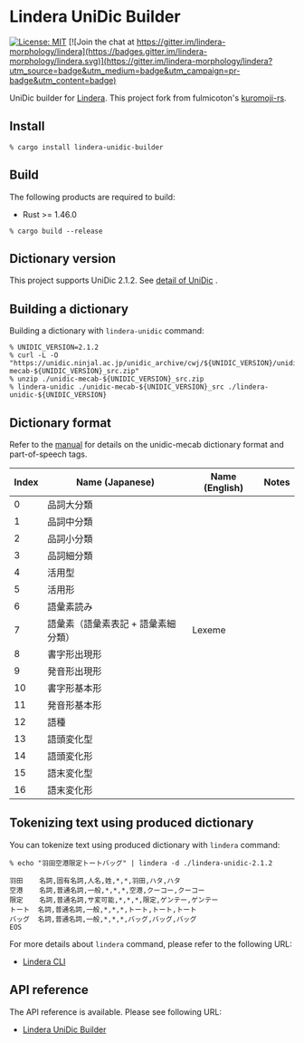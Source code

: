 # Lindera UniDic Builder

[![License: MIT](https://img.shields.io/badge/License-MIT-yellow.svg)](https://opensource.org/licenses/MIT) [![Join the chat at https://gitter.im/lindera-morphology/lindera](https://badges.gitter.im/lindera-morphology/lindera.svg)](https://gitter.im/lindera-morphology/lindera?utm_source=badge&utm_medium=badge&utm_campaign=pr-badge&utm_content=badge)

UniDic builder for [Lindera](https://github.com/lindera-morphology/lindera). This project fork from fulmicoton's [kuromoji-rs](https://github.com/fulmicoton/kuromoji-rs).

## Install

```shell script
% cargo install lindera-unidic-builder
```

## Build

The following products are required to build:

- Rust >= 1.46.0

```shell script
% cargo build --release
```

## Dictionary version

This project supports UniDic 2.1.2.
See [detail of UniDic](https://unidic.ninjal.ac.jp/) .

## Building a dictionary

Building a dictionary with `lindera-unidic` command:

```shell script
% UNIDIC_VERSION=2.1.2
% curl -L -O "https://unidic.ninjal.ac.jp/unidic_archive/cwj/${UNIDIC_VERSION}/unidic-mecab-${UNIDIC_VERSION}_src.zip"
% unzip ./unidic-mecab-${UNIDIC_VERSION}_src.zip
% lindera-unidic ./unidic-mecab-${UNIDIC_VERSION}_src ./lindera-unidic-${UNIDIC_VERSION}
```

## Dictionary format

Refer to the [manual](ftp://ftp.jaist.ac.jp/pub/sourceforge.jp/unidic/57618/unidic-mecab.pdf) for details on the unidic-mecab dictionary format and part-of-speech tags.

| Index | Name (Japanese) | Name (English) | Notes |
| --- | --- | --- | --- |
| 0 | 品詞大分類 | | |
| 1 | 品詞中分類 | | |
| 2 | 品詞小分類 | | |
| 3 | 品詞細分類 | | |
| 4 | 活用型 | | |
| 5 | 活用形 | | |
| 6 | 語彙素読み | | |
| 7 | 語彙素（語彙素表記 + 語彙素細分類） | Lexeme | |
| 8 | 書字形出現形 | | |
| 9 | 発音形出現形 | | |
| 10 | 書字形基本形 | | |
| 11 | 発音形基本形 | | |
| 12 | 語種 | | |
| 13 | 語頭変化型 | | |
| 14 | 語頭変化形 | | |
| 15 | 語末変化型 | | |
| 16 | 語末変化形 | | |

## Tokenizing text using produced dictionary

You can tokenize text using produced dictionary with `lindera` command:

```shell script
% echo "羽田空港限定トートバッグ" | lindera -d ./lindera-unidic-2.1.2
```

```text
羽田    名詞,固有名詞,人名,姓,*,*,羽田,ハタ,ハタ
空港    名詞,普通名詞,一般,*,*,*,空港,クーコー,クーコー
限定    名詞,普通名詞,サ変可能,*,*,*,限定,ゲンテー,ゲンテー
トート  名詞,普通名詞,一般,*,*,*,トート,トート,トート
バッグ  名詞,普通名詞,一般,*,*,*,バッグ,バッグ,バッグ
EOS
```

For more details about `lindera` command, please refer to the following URL:

- [Lindera CLI](https://github.com/lindera-morphology/lindera/lindera-cli)

## API reference

The API reference is available. Please see following URL:
- <a href="https://docs.rs/lindera-unidic-builder" target="_blank">Lindera UniDic Builder</a>
